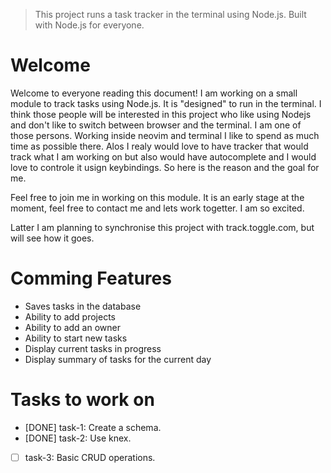 > This project runs a task tracker in the terminal using Node.js. Built with Node.js for everyone.

# Welcome
Welcome to everyone reading this document! I am working on a small module to track tasks using Node.js. It is "designed" to run in the terminal. I think those people will be interested in this project who like using Nodejs and don't like to switch between browser and the terminal. I am one of those persons. Working inside neovim and terminal I like to spend as much time as possible there. Alos I realy would love to have tracker that would track what I am working on but also would have autocomplete and I would love to controle it usign keybindings. So here is the reason and the goal for me. 

Feel free to join me in working on this module. It is an early stage at the moment, feel free to contact me and lets work togetter. I am so excited. 

Latter I am planning to synchronise this project with track.toggle.com, but will see how it goes.

# Comming Features
- Saves tasks in the database
- Ability to add projects 
- Ability to add an owner
- Ability to start new tasks
- Display current tasks in progress
- Display summary of tasks for the current day

# Tasks to work on
- [DONE] task-1: Create a schema.
- [DONE] task-2: Use knex.
- [ ] task-3: Basic CRUD operations.
